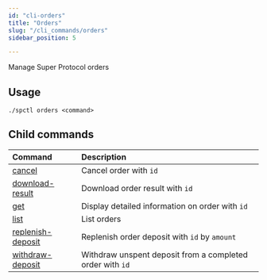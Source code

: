 ```yaml
---
id: "cli-orders"
title: "Orders"
slug: "/cli_commands/orders"
sidebar_position: 5

---
```


Manage Super Protocol orders

## Usage

```
./spctl orders <command>
```

## Child commands

|**Command**|**Description**|
| :- | :- |
|[cancel](/developers/cli_commands/orders/cancel)|Cancel order with `id`|
|[download-result](/developers/cli_commands/orders/download-result)|Download order result with `id`|
|[get](/developers/cli_commands/orders/get)|Display detailed information on order with `id`|
|[list](/developers/cli_commands/orders/list)|List orders|
|[replenish-deposit](/developers/cli_commands/orders/replenish-deposit)|Replenish order deposit with `id` by `amount`|
|[withdraw-deposit](/developers/cli_commands/orders/withdraw-deposit)|Withdraw unspent deposit from a completed order with `id`|